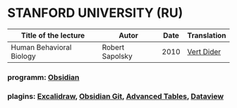 # STANFORD UNIVERSITY (RU)

| Title of the lecture     | Autor           | Date | Translation                                             | 
| ------------------------ | --------------- | ---- | ------------------------------------------------------- |
| Human Behavioral Biology | Robert Sapolsky | 2010 | [Vert Dider](https://www.youtube.com/@VertDiderScience) |

### programm: [Obsidian](https://obsidian.md/)
### plagins: [Excalidraw](obsidian://show-plugin?id=obsidian-excalidraw-plugin), [Obsidian Git](obsidian://show-plugin?id=obsidian-git), [Advanced Tables](obsidian://show-plugin?id=table-editor-obsidian), [Dataview](obsidian://show-plugin?id=dataview)